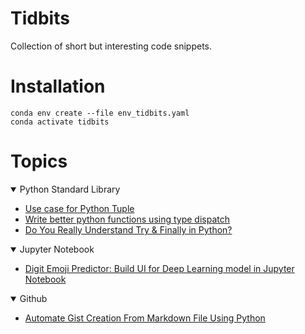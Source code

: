 # Tidbits

Collection of short but interesting code snippets.

# Installation

```
conda env create --file env_tidbits.yaml
conda activate tidbits
```


# Topics

<details open> 
  <summary> 
    Python Standard Library
  </summary>
  <ul>
     <li><a href="base/Use%20case%20for%20Python%20Tuple.ipynb" target="_blank">Use case for Python Tuple </a></li> 
     <li><a href="base/Write%20better%20python%20functions%20using%20type%20dispatch.ipynb" target="_blank">Write better python functions using type dispatch</a></li>
     <li><a href="base/Do%20You%20Really%20Understand%20Try%20%26%20Finally%20in%20Python%3F.ipynb" target="_blank">Do You Really Understand Try & Finally in Python?</a></li>
  </ul>
</details>


<details open> 
  <summary> 
    Jupyter Notebook
  </summary>
  <ul>
     <li><a href="notebook/Digit%20Emoji%20Predictor_Build%20UI%20for%20Deep%20Learning%20model%20in%20Jupyter%20Notebook.ipynb" target="_blank">Digit Emoji Predictor: Build UI for Deep Learning model in Jupyter Notebook</a></li> 
  </ul>
</details>

<details open> 
  <summary> 
    Github
  </summary>
  <ul>
     <li><a href="github/Automate%20Gist%20Creation%20From%20Markdown%20File%20Using%20Python.ipynb" target="_blank">Automate Gist Creation From Markdown File Using Python</a></li> 
  </ul>
</details>

